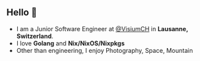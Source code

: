 ## Hello 👋
- I am a Junior Software Engineer at <a href="https://github.com/VisiumCH">@VisiumCH</a> in **Lausanne, Switzerland**.
- I love **Golang** and **Nix/NixOS/Nixpkgs**
- Other than engineering, I enjoy Photography, Space, Mountain
